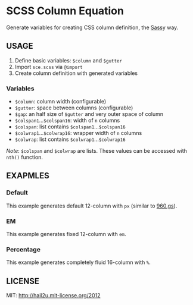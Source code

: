 SCSS Column Equation
====================

Generate variables for creating CSS column definition, the [Sass](http://sass-lang.com/)y way.


USAGE
-----

  1. Define basic variables: `$column` and `$gutter`
  2. Import `sce.scss` via `@import`
  3. Create column definition with generated variables


### Variables

  * `$column`:                  column width (configurable)
  * `$gutter`:                  space between columns (configurable)
  * `$gap`:                     an half size of `$gutter` and very outer space of column 
  * `$colspan1`...`$colspan16`: width of `n` columns
  * `$colspan`:                 list contains `$colspan1`...`$colspan16`
  * `$colwrap1`...`$colwrap16`: wrapper width of `n` columns 
  * `$colwrap`:                 list contains `$colwrap1`...`$colwrap16`

*Note*: `$colspan` and `$colwrap` are lists. These values can be accessed with `nth()` function.


EXAPMLES
--------


### Default

This example generates default 12-column with `px` (similar to [960.gs](http://960.gs)).

### EM

This example generates fixed 12-column with `em`. 

### Percentage

This example generates completely fluid 16-column with `%`.


LICENSE
-------

MIT: http://hail2u.mit-license.org/2012
